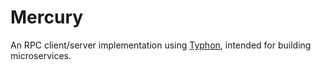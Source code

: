 # Mercury

An RPC client/server implementation using [Typhon](https://github.com/obeattie/typhon), intended for building
microservices.
